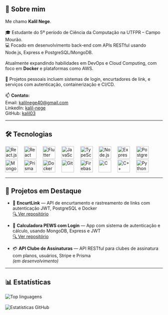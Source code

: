<h2 align="left">👋 Sobre mim</h2>

<p align="left">
  Me chamo <strong>Kalil Nege</strong>.<br><br>
  🎓 Estudante do 5º período de Ciência da Computação na UTFPR – Campo Mourão.<br>
  💻 Focado em desenvolvimento back-end com APIs RESTful usando Node.js, Express e PostgreSQL/MongoDB.<br><br>
  Atualmente expandindo habilidades em DevOps e Cloud Computing, com foco em <strong>Docker</strong> e plataformas como AWS.<br><br>
  🚀 Projetos pessoais incluem sistemas de login, encurtadores de link, e serviços com autenticação, containerização e CI/CD.<br><br>
  📫 <strong>Contato:</strong><br>
  Email: <a href="mailto:kalilnege40@gmail.com">kalilnege40@gmail.com</a><br>
  LinkedIn: <a href="https://www.linkedin.com/in/kalil-nege-65472b266" target="_blank">kalil-nege</a><br>
  GitHub: <a href="https://github.com/kalil03" target="_blank">kalil03</a>
</p>

---

<h2 align="left">🛠️ Tecnologias</h2>

<div align="left">
  <img src="https://cdn.jsdelivr.net/gh/devicons/devicon/icons/react/react-original.svg" height="40" alt="React.js" />
  <img width="12" />
  <img src="https://cdn.jsdelivr.net/gh/devicons/devicon/icons/reactnative/reactnative-original.svg" height="40" alt="React Native" />
  <img width="12" />
  <img src="https://cdn.jsdelivr.net/gh/devicons/devicon/icons/flutter/flutter-original.svg" height="40" alt="Flutter" />
  <img width="12" />
  <img src="https://cdn.jsdelivr.net/gh/devicons/devicon/icons/javascript/javascript-original.svg" height="40" alt="JavaScript" />
  <img width="12" />
  <img src="https://cdn.jsdelivr.net/gh/devicons/devicon/icons/typescript/typescript-original.svg" height="40" alt="TypeScript" />
  <img width="12" />
  <img src="https://cdn.jsdelivr.net/gh/devicons/devicon/icons/nodejs/nodejs-original.svg" height="40" alt="Node.js" />
  <img width="12" />
  <img src="https://cdn.jsdelivr.net/gh/devicons/devicon/icons/express/express-original.svg" height="40" alt="Express.js" />
  <img width="12" />
  <img src="https://cdn.jsdelivr.net/gh/devicons/devicon/icons/postgresql/postgresql-original.svg" height="40" alt="PostgreSQL" />
  <img width="12" />
  <img src="https://cdn.jsdelivr.net/gh/devicons/devicon/icons/mongodb/mongodb-original.svg" height="40" alt="MongoDB" />
  <img width="12" />
  <img src="https://cdn.jsdelivr.net/gh/devicons/devicon/icons/prisma/prisma-original.svg" height="40" alt="Prisma" />
  <img width="12" />
  <img src="https://cdn.jsdelivr.net/gh/devicons/devicon/icons/docker/docker-original.svg" height="40" alt="Docker" />
  <img width="12" />
  <img src="https://cdn.jsdelivr.net/gh/devicons/devicon/icons/git/git-original.svg" height="40" alt="Git" />
  <img width="12" />
  <img src="https://cdn.jsdelivr.net/gh/devicons/devicon/icons/firebase/firebase-plain.svg" height="40" alt="Firebase" />
  <img width="12" />
  <img src="https://cdn.jsdelivr.net/gh/devicons/devicon/icons/c/c-original.svg" height="40" alt="C" />
  <img width="12" />
  <img src="https://cdn.jsdelivr.net/gh/devicons/devicon/icons/cplusplus/cplusplus-original.svg" height="40" alt="C++" />
  <img width="12" />
  <img src="https://cdn.jsdelivr.net/gh/devicons/devicon/icons/python/python-original.svg" height="40" alt="Python" />
</div>

---

<h2 align="left">🚀 Projetos em Destaque</h2>

- 🔗 <strong>EncurtLink</strong> — API de encurtamento e rastreamento de links com autenticação JWT, PostgreSQL e Docker  
  [🔍 Ver repositório](https://github.com/kalil03/EncurtLink)

- 🧮 <strong>Calculadora PEWS com Login</strong> — App com sistema de autenticação e cálculo, usando MongoDB, Express e JWT  
  [🔍 Ver repositório](https://github.com/kalil03/PewLator.git)

- 💳 <strong>API Clube de Assinaturas</strong> — API RESTful para clubes de assinatura com planos, usuários, Stripe e Prisma  
  *(em desenvolvimento)*

---

<h2 align="left">📊 Estatísticas</h2>

<div align="left">
  <img src="https://github-readme-stats.vercel.app/api/top-langs/?username=kalil03&layout=compact&langs_count=8&theme=tokyonight" alt="Top linguagens" />
</div>
<br>
<div align="left">
  <img src="https://github-readme-stats.vercel.app/api?username=kalil03&show_icons=true&theme=tokyonight" alt="Estatísticas GitHub" />
</div>





